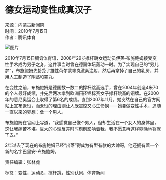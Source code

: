 # 德女运动变性成真汉子

来源：内蒙古新闻网  
时间：2010年7月15日  
作者：腾讯体育  

![图片](http://pic1.nmgnews.com.cn/0/10/32/52/10325217_448644.jpg)

2010年7月15日腾讯体育讯，2008年29岁撑杆跳女运动员伊芙-布施鲍姆接受变性手术成为男子之身，这件事当时曾在德国体坛轰动一时。为了实现自己的“男儿梦”，布施鲍姆先接受了雄性荷尔蒙睾丸激素注射，然后再拿掉了自己的乳房，并用人工制造了阴茎和睾丸。

在变性之前，布施鲍姆是德国数一数二的撑杆跳高选手，曾在2004年创造4米70的个人最好成绩，并先后两次拿到欧洲田径锦标赛女子撑杆跳高的铜牌。在2000年的悉尼奥运会上取得了第6名的成绩。直到2007年11月，她突然在自己的官方网站上宣布退役，而退役的理由则让人既震惊又心生怜悯——她要做变性手术，追随一直以来的梦想：做一个男人。

布施鲍姆在官网上写道，“我感觉自己像个男人，但却生活在一个女人的身体里，这让我痛苦不堪。巨大的心理反差时时刻刻影响着我，我不愿意再这样糊涂地将就下去。”

2年过去了现在的布施鲍姆已经“出落”得成为有型有款的大帅哥，他还拥有着一个新的名字巴里安-布施鲍姆。

责任编辑：张林虎

标签：变性，运动员，撑杆跳，性别认同，体育新闻